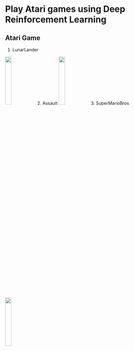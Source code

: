 # Play Atari games using Deep Reinforcement Learning

## Atari Game
1. LunarLander 
<img src="https://github.com/PierreSue/Play-Atari-games-using-Deep-Reinforcement-Learning/blob/master/gifs/LunarLander.PNG" width="20%" height="20%">
2. Assault
<img src="https://github.com/PierreSue/Play-Atari-games-using-Deep-Reinforcement-Learning/blob/master/gifs/Assault.PNG" width="20%" height="20%">
3. SuperMarioBros
<img src="https://github.com/PierreSue/Play-Atari-games-using-Deep-Reinforcement-Learning/blob/master/gifs/Mario.PNG" width="20%" height="20%">

## 